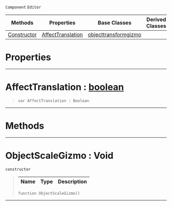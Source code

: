  `Component` `Editor`



|Methods|Properties|Base Classes|Derived Classes|
|---|---|---|---|
|[ Constructor](https://github.com/ZilchEngine/ZilchDocs/blob/master/code_reference/class_reference/objectscalegizmo.markdown#objectscalegizmo-void)|[ AffectTranslation](https://github.com/ZilchEngine/ZilchDocs/blob/master/code_reference/class_reference/objectscalegizmo.markdown#affecttranslation-zilch-e)|[objecttransformgizmo](https://github.com/ZilchEngine/ZilchDocs/blob/master/code_reference/class_reference/objecttransformgizmo.markdown)| |


 #  Properties


---  
 #  AffectTranslation : [boolean](https://github.com/ZilchEngine/ZilchDocs/blob/master/code_reference/nada_base_types/boolean.markdown)

> 
> ``` lang=cpp, name=Nada
> var AffectTranslation : Boolean


---  
 #  Methods


---  
 #  ObjectScaleGizmo : Void

 `constructor`

> 
> |Name|Type|Description|
> |---|---|---|
> ``` lang=cpp, name=Nada
> function ObjectScaleGizmo()
> ``` 


---  
 

 